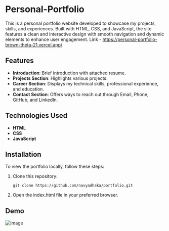 # Personal-Portfolio
This is a personal portfolio website developed to showcase my projects, skills, and experiences. Built with HTML, CSS, and JavaScript, the site features a clean and interactive design with smooth navigation and dynamic elements to enhance user engagement.
Link - https://personal-portfolio-brown-theta-21.vercel.app/

## Features

- **Introduction**: Brief introduction with attached resume.
- **Projects Section**: Highlights various projects.
- **Career Section**: Displays my technical skills, professional experience, and education.
- **Contact Section**: Offers ways to reach out through Email, Phone, GitHub, and LinkedIn.

## Technologies Used

- **HTML**
- **CSS**
- **JavaScript**

## Installation

To view the portfolio locally, follow these steps:

1. Clone this repository:
   ```
   git clone https://github.com/navyadhaka/portfolio.git
   ```
2. Open the index.html file in your preferred browser.

## Demo
![image](https://github.com/user-attachments/assets/27c3fbdb-3ab0-4c4f-abaf-e0376643c9ee)

